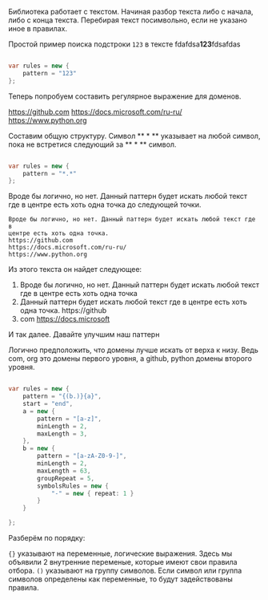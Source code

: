 Библиотека работает с текстом. Начиная разбор текста либо с начала, либо с конца текста. Перебирая текст посимвольно, если не указано иное в правилах. 

Простой пример поиска подстроки `123` в тексте fdafdsa**123**fdsafdas

``` csharp

var rules = new { 
	pattern = "123"
};

```

Теперь попробуем составить регулярное выражение для доменов.

https://github.com
https://docs.microsoft.com/ru-ru/
https://www.python.org

Составим общую структуру. Символ ** * ** указывает на любой символ, пока не встретися следующий за ** * ** символ.

``` csharp

var rules = new { 
	pattern = "*.*"
};

```

Вроде бы логично, но нет. Данный паттерн будет искать любой текст где в центре есть хоть одна точка до следующей точки. 

``` text
Вроде бы логично, но нет. Данный паттерн будет искать любой текст где в 
центре есть хоть одна точка.
https://github.com
https://docs.microsoft.com/ru-ru/
https://www.python.org
```

Из этого текста он найдет следующее:

1. Вроде бы логично, но нет. Данный паттерн будет искать любой текст где в центре есть хоть одна точка
2. Данный паттерн будет искать любой текст где в 
центре есть хоть одна точка. https://github
3. com https://docs.microsoft

И так далее. Давайте улучшим наш паттерн

Логично предположить, что домены лучше искать от верха к низу. Ведь com, org это домены первого уровня, а github, python домены второго уровня.

``` csharp

var rules = new { 
	pattern = "{(b.)}{a}",
	start = "end",
	a = new {
		pattern = "[a-z]",
		minLength = 2,
		maxLength = 3,
    },
	b = new {
		pattern = "[a-zA-Z0-9-]",
		minLength = 2,
		maxLength = 63,
		groupRepeat = 5,
		symbolsRules = new {
			"-" = new { repeat: 1 }
		}
	}

};

```

Разберём по порядку:

`{}` указывают на переменные, логические выражения. Здесь мы объявили 2 внутренние переменые, которые имеют свои правила отбора.
`()` указывают на группу символов. Если символ или группа символов определены как переменные, то будут задействованы правила. 


